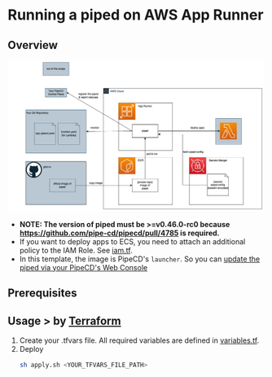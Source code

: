# Running a piped on AWS App Runner

## Overview

<img src="./diagram/architecture.png">

- **NOTE: The version of piped must be >=v0.46.0-rc0 because https://github.com/pipe-cd/pipecd/pull/4785 is required.**
- If you want to deploy apps to ECS, you need to attach an additional policy to the IAM Role. See [iam.tf](./terraform/iam.tf).
- In this template, the image is PipeCD's `launcher`. So you can [update the piped via your PipeCD's Web Console](https://pipecd.dev/docs/user-guide/managing-piped/remote-upgrade-remote-config/)

## Prerequisites

## Usage > by [Terraform](./terraform/)

1. Create your .tfvars file. All required variables are defined in [variables.tf](./terraform/variables.tf).
2. Deploy 
    ```bash
    sh apply.sh <YOUR_TFVARS_FILE_PATH>
    ```
